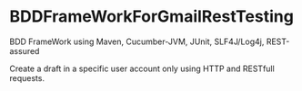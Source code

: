 # BDDFrameWorkForGmailRestTesting
BDD FrameWork using Maven, Cucumber-JVM, JUnit, SLF4J/Log4j, REST-assured

Create a draft in a specific user account only using HTTP and RESTfull requests.

